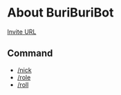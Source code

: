 # About BuriBuriBot
[Invite URL](https://discord.com/api/oauth2/authorize?client_id=716573288049934418&permissions=8&scope=bot)
## Command
- [/nick](https://github.com/kabaodao/BuriBuriBot/blob/main/src/commands/nick.js)
- [/role](https://github.com/kabaodao/BuriBuriBot/blob/main/src/commands/role.js)
- [/roll](https://github.com/kabaodao/BuriBuriBot/blob/main/src/commands/roll.js)